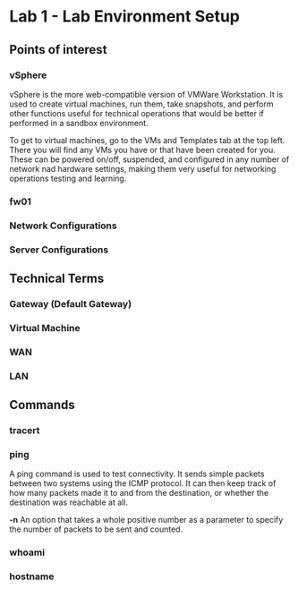 # Lab 1 - Lab Environment Setup

## Points of interest

### vSphere
vSphere is the more web-compatible version of VMWare Workstation.  It is used to create virtual machines, run them, take snapshots, and perform other functions useful for technical operations that would be better if performed in a sandbox environment.

To get to virtual machines, go to the VMs and Templates tab at the top left.  There you will find any VMs you have or that have been created for you.  These can be powered on/off, suspended, and configured in any number of network nad hardware settings, making them very useful for networking operations testing and learning.

### fw01


### Network Configurations


### Server Configurations


## Technical Terms

### Gateway (Default Gateway)


### Virtual Machine


### WAN


### LAN


## Commands

### tracert


### ping
A ping command is used to test connectivity.  It sends simple packets between two systems using the ICMP protocol.  It can then keep track of how many packets made it to and from the destination, or whether the destination was reachable at all.

**-n** An option that takes a whole positive number as a parameter to specify the number of packets to be sent and counted.



### whoami


### hostname






